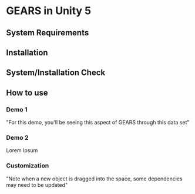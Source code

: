 # GEARS in Unity 5

## System Requirements
## Installation
## System/Installation Check
## How to use
### Demo 1 
"For this demo, you'll be seeing this aspect of GEARS through this data set"
### Demo 2
Lorem Ipsum
### Customization
"Note when a new object is dragged into the space, some dependencies may need to be updated"